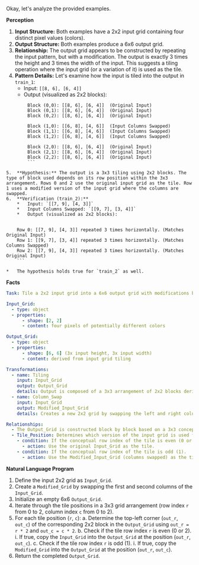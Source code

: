 Okay, let's analyze the provided examples.

**Perception**

1.  **Input Structure:** Both examples have a 2x2 input grid containing four distinct pixel values (colors).
2.  **Output Structure:** Both examples produce a 6x6 output grid.
3.  **Relationship:** The output grid appears to be constructed by repeating the input pattern, but with a modification. The output is exactly 3 times the height and 3 times the width of the input. This suggests a tiling operation where the input grid (or a variation of it) is used as the tile.
4.  **Pattern Details:** Let's examine how the input is tiled into the output in `train_1`:
    *   Input: `[[8, 6], [6, 4]]`
    *   Output (visualized as 2x2 blocks):
        
```
        Block (0,0): [[8, 6], [6, 4]]  (Original Input)
        Block (0,1): [[8, 6], [6, 4]]  (Original Input)
        Block (0,2): [[8, 6], [6, 4]]  (Original Input)

        Block (1,0): [[6, 8], [4, 6]]  (Input Columns Swapped)
        Block (1,1): [[6, 8], [4, 6]]  (Input Columns Swapped)
        Block (1,2): [[6, 8], [4, 6]]  (Input Columns Swapped)

        Block (2,0): [[8, 6], [6, 4]]  (Original Input)
        Block (2,1): [[8, 6], [6, 4]]  (Original Input)
        Block (2,2): [[8, 6], [6, 4]]  (Original Input)
        ```

5.  **Hypothesis:** The output is a 3x3 tiling using 2x2 blocks. The type of block used depends on its row position within the 3x3 arrangement. Rows 0 and 2 use the original input grid as the tile. Row 1 uses a modified version of the input grid where the columns are swapped.
6.  **Verification (train_2):**
    *   Input: `[[7, 9], [4, 3]]`
    *   Input Columns Swapped: `[[9, 7], [3, 4]]`
    *   Output (visualized as 2x2 blocks):
        
```
        Row 0: [[7, 9], [4, 3]] repeated 3 times horizontally. (Matches Original Input)
        Row 1: [[9, 7], [3, 4]] repeated 3 times horizontally. (Matches Columns Swapped)
        Row 2: [[7, 9], [4, 3]] repeated 3 times horizontally. (Matches Original Input)
        ```

    *   The hypothesis holds true for `train_2` as well.

**Facts**


```yaml
Task: Tile a 2x2 input grid into a 6x6 output grid with modifications based on tile row position.

Input_Grid:
  - type: object
  - properties:
      - shape: [2, 2]
      - content: four pixels of potentially different colors

Output_Grid:
  - type: object
  - properties:
      - shape: [6, 6] (3x input height, 3x input width)
      - content: derived from input grid tiling

Transformations:
  - name: Tiling
    input: Input_Grid
    output: Output_Grid
    details: Output is composed of a 3x3 arrangement of 2x2 blocks derived from the Input_Grid.
  - name: Column_Swap
    input: Input_Grid
    output: Modified_Input_Grid
    details: Creates a new 2x2 grid by swapping the left and right columns of the Input_Grid.

Relationships:
  - The Output_Grid is constructed block by block based on a 3x3 conceptual grid of tiles.
  - Tile_Position: Determines which version of the input grid is used for a specific 2x2 block in the Output_Grid.
    - condition: If the conceptual row index of the tile is even (0 or 2).
      - action: Use the original Input_Grid as the tile.
    - condition: If the conceptual row index of the tile is odd (1).
      - action: Use the Modified_Input_Grid (columns swapped) as the tile.
```


**Natural Language Program**

1.  Define the input 2x2 grid as `Input_Grid`.
2.  Create a `Modified_Grid` by swapping the first and second columns of the `Input_Grid`.
3.  Initialize an empty 6x6 `Output_Grid`.
4.  Iterate through the tile positions in a 3x3 grid arrangement (row index `r` from 0 to 2, column index `c` from 0 to 2).
5.  For each tile position (`r`, `c`):
    a.  Determine the top-left corner (`out_r`, `out_c`) of the corresponding 2x2 block in the `Output_Grid` using `out_r = r * 2` and `out_c = c * 2`.
    b.  Check if the tile row index `r` is even (0 or 2).
        i.  If true, copy the `Input_Grid` into the `Output_Grid` at the position (`out_r`, `out_c`).
    c.  Check if the tile row index `r` is odd (1).
        i.  If true, copy the `Modified_Grid` into the `Output_Grid` at the position (`out_r`, `out_c`).
6.  Return the completed `Output_Grid`.